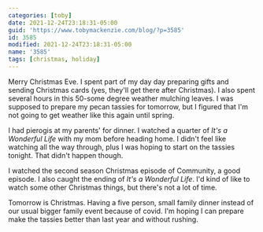 ```yaml
---
categories: [toby]
date: 2021-12-24T23:18:31-05:00
guid: 'https://www.tobymackenzie.com/blog/?p=3585'
id: 3585
modified: 2021-12-24T23:18:31-05:00
name: '3585'
tags: [christmas, holiday]
---
```


Merry Christmas Eve.<!--more-->  I spent part of my day day preparing gifts and sending Christmas cards (yes, they'll get there after Christmas).  I also spent several hours in this 50-some degree weather mulching leaves.  I was supposed to prepare my pecan tassies for tomorrow, but I figured that I'm not going to get weather like this again until spring.

I had pierogis at my parents' for dinner.  I watched a quarter of *It's a Wonderful Life* with my mom before heading home.  I didn't feel like watching all the way through, plus I was hoping to start on the tassies tonight.  That didn't happen though.

I watched the second season Christmas episode of Community, a good episode.  I also caught the ending of *It's a Wonderful Life*.  I'd kind of like to watch some other Christmas things, but there's not a lot of time.

Tomorrow is Christmas.  Having a five person, small family dinner instead of our usual bigger family event because of covid.  I'm hoping I can prepare make the tassies better than last year and without rushing.
